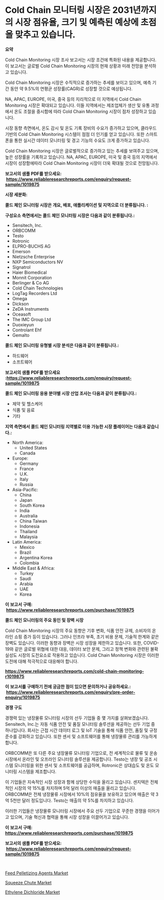 <p><h1>Cold Chain 모니터링 시장은 2031년까지의 시장 점유율, 크기 및 예측된 예상에 초점을 맞추고 있습니다.</h1></p><p><strong>요약</strong></p>
<p><p>Cold Chain Monitoring 시장 조사 보고서는 시장 조건에 특화된 내용을 제공합니다. 이 보고서는 글로벌 Cold Chain Monitoring 시장의 현재 상황과 미래 전망을 분석하고 있습니다. </p><p>Cold Chain Monitoring 시장은 수직적으로 증가하는 추세를 보이고 있으며, 예측 기간 동안 약 9.5%의 연평균 성장률(CAGR)로 성장할 것으로 예상됩니다.</p><p>NA, APAC, EUROPE, 미국, 중국 등의 지리적으로 이 지역에서 Cold Chain Monitoring 시장은 확대되고 있습니다. 이들 지역에서는 제조업체가 생산 및 유통 과정에서 온도 조절을 중시함에 따라 Cold Chain Monitoring 시장이 점차 성장하고 있습니다.</p><p>시장 동향 측면에서, 온도 감시 및 온도 기록 장비의 수요가 증가하고 있으며, 클라우드 기반의 Cold Chain Monitoring 시스템이 점점 더 인기를 얻고 있습니다. 또한 스마트폰을 통한 실시간 데이터 모니터링 및 경고 기능의 수요도 크게 증가하고 있습니다.</p><p>Cold Chain Monitoring 시장은 글로벌적으로 증가하고 있는 추세를 보여주고 있으며, 높은 성장률을 기록하고 있습니다. NA, APAC, EUROPE, 미국 및 중국 등의 지역에서 시장이 성장함에따라 Cold Chain Monitoring 시장이 더욱 확대될 것으로 전망됩니다.</p></p>
<p><strong>보고서의 샘플 PDF를 받으세요: &nbsp;<a href="https://www.reliableresearchreports.com/enquiry/request-sample/1019875">https://www.reliableresearchreports.com/enquiry/request-sample/1019875</a></strong></p>
<p><strong>시장 세분화:</strong></p>
<p><strong> 콜드 체인 모니터링 시장은 개요, 배포, 애플리케이션 및 지역으로 더 분류됩니다. :</strong></p>
<p><strong>구성요소 측면에서는 콜드 체인 모니터링 시장은 다음과 같이 분류됩니다.:</strong></p>
<p><ul><li>Sensitech, Inc.</li><li>ORBCOMM</li><li>Testo</li><li>Rotronic</li><li>ELPRO-BUCHS AG</li><li>Emerson</li><li>Nietzsche Enterprise</li><li>NXP Semiconductors NV</li><li>Signatrol</li><li>Haier Biomedical</li><li>Monnit Corporation</li><li>Berlinger & Co AG</li><li>Cold Chain Technologies</li><li>LogTag Recorders Ltd</li><li>Omega</li><li>Dickson</li><li>ZeDA Instruments</li><li>Oceasoft</li><li>The IMC Group Ltd</li><li>Duoxieyun</li><li>Controlant Ehf</li><li>Gemalto</li></ul></p>
<p><strong> 콜드 체인 모니터링 유형별 시장 분석은 다음과 같이 분류됩니다.:</strong></p>
<p><ul><li>하드웨어</li><li>소프트웨어</li></ul></p>
<p><strong>보고서의 샘플 PDF를 받으세요 :<a href="https://www.reliableresearchreports.com/enquiry/request-sample/1019875">https://www.reliableresearchreports.com/enquiry/request-sample/1019875</a></strong></p>
<p><strong> 콜드 체인 모니터링 응용 분야별 시장 산업 조사는 다음과 같이 분류됩니다.:</strong></p>
<p><ul><li>제약 및 헬스케어</li><li>식품 및 음료</li><li>기타</li></ul></p>
<p><strong>지역 측면에서 콜드 체인 모니터링 지역별로 이용 가능한 시장 플레이어는 다음과 같습니다.:</strong></p>
<p><ul>
    <li>
        North America:
        <ul>
            <li>United States</li>
            <li>Canada</li>
        </ul>
    </li>
    <li>
        Europe:
        <ul>
            <li>Germany</li>
            <li>France</li>
            <li>U.K.</li>
            <li>Italy</li>
            <li>Russia</li>
        </ul>
    </li>
    <li>
        Asia-Pacific:
        <ul>
            <li>China</li>
            <li>Japan</li>
            <li>South Korea</li>
            <li>India</li>
            <li>Australia</li>
            <li>China Taiwan</li>
            <li>Indonesia</li>
            <li>Thailand</li>
            <li>Malaysia</li>
        </ul>
    </li>
    <li>
        Latin America:
        <ul>
            <li>Mexico</li>
            <li>Brazil</li>
            <li>Argentina Korea</li>
            <li>Colombia</li>
        </ul>
    </li>
    <li>
        Middle East & Africa:
        <ul>
            <li>Turkey</li>
            <li>Saudi</li>
            <li>Arabia</li>
            <li>UAE</li>
            <li>Korea</li>
        </ul>
    </li>
    </ul></p>
<p><strong>이 보고서 구매: &nbsp;<a href="https://www.reliableresearchreports.com/purchase/1019875">https://www.reliableresearchreports.com/purchase/1019875</a></strong></p>
<p><strong>콜드 체인 모니터링의 주요 동인 및 장벽 시장</strong></p>
<p><p>Cold Chain Monitoring 시장의 주요 동향은 기후 변화, 식품 안전 규제, 소비자의 온라인 쇼핑 증가 등이 있습니다. 그러나 인프라 부족, 초기 비용 문제, 기술적 한계와 같은 장벽도 있습니다. 이러한 동향과 장벽은 시장 성장을 제한하고 있습니다. 또한, COVID-19와 같은 글로벌 위협에 대한 대응, 데이터 보안 문제, 그리고 정책 변화와 관련된 불확실성도 시장의 도전요소로 작용하고 있습니다. Cold Chain Monitoring 시장은 이러한 도전에 대해 적극적으로 대응해야 합니다.</p></p>
<p><strong><a href="https://www.reliableresearchreports.com/cold-chain-monitoring-r1019875">https://www.reliableresearchreports.com/cold-chain-monitoring-r1019875</a></strong></p>
<p><strong>이 보고서를 구매하기 전에 궁금한 점이 있으면 문의하거나 공유하세요.: &nbsp;<a href="https://www.reliableresearchreports.com/enquiry/pre-order-enquiry/1019875">https://www.reliableresearchreports.com/enquiry/pre-order-enquiry/1019875</a></strong></p>
<p><strong>경쟁 구도</strong></p>
<p><p>경쟁력 있는 냉장물류 모니터링 시장의 선두 기업들 중 몇 가지를 살펴보겠습니다. Sensitech, Inc.는 자동 식품 안전 및 품질 모니터링 솔루션을 제공하는 선두 기업 중 하나입니다. 회사는 근접 시간 데이터 로그 및 IoT 기술을 통해 식품 안전, 품질 및 규정 준수를 강화하고 있습니다. 또한 센서 및 소프트웨어를 통해 냉장물류 관리를 가능하게 합니다.</p><p>ORBCOMM은 또 다른 주요 냉장물류 모니터링 기업으로, 전 세계적으로 물류 및 운송 시장에서 온라인 및 오프라인 모니터링 솔루션을 제공합니다. Testo는 냉장 및 공조 시스템 모니터링을 위한 센서 및 소프트웨어를 공급하며, Rotronic은 상대습도 및 온도 모니터링 시스템을 제조합니다.</p><p>이 기업들은 지속적인 시장 성장과 함께 상당한 수익을 올리고 있습니다. 센지텍은 전체적인 시장의 약 15%를 차지하며 5억 달러 이상의 매출을 올리고 있습니다. ORBCOMM은 전체 냉장물류 시장에서 10%의 점유율을 보유하고 있으며 매출은 약 3억 5천만 달러 정도입니다. Testo는 매출의 약 5%를 차지하고 있습니다.</p><p>이러한 기업들은 냉장물류 모니터링 시장에서 주요 선두 기업으로 꾸준한 경쟁을 이어가고 있으며, 기술 혁신과 협력을 통해 시장 성장을 이끌어가고 있습니다.</p></p>
<p><strong>이 보고서 구매: &nbsp; <a href="https://www.reliableresearchreports.com/purchase/1019875">https://www.reliableresearchreports.com/purchase/1019875</a></strong></p>
<p><strong>보고서의 샘플 PDF를 받으세요: &nbsp;<a href="https://www.reliableresearchreports.com/enquiry/request-sample/1019875">https://www.reliableresearchreports.com/enquiry/request-sample/1019875</a></strong><strong></strong></p>
<p>&nbsp;</p>
<p><p><a href="https://www.linkedin.com/pulse/feed-pelletizing-agents-market-research-report-key-successful-xfzrc?trackingId=5u9FCs3IJSeQPTG5Q2UgEQ%3D%3D">Feed Pelletizing Agents Market</a></p><p><a href="https://github.com/Hazelklievgspy6vdcsmu106w/Market-Research-Report-List-2/blob/main/squeeze-chute-market.md">Squeeze Chute Market</a></p><p><a href="https://www.linkedin.com/pulse/ethylene-dichloride-market-size-share-global-analysis-report-rargc?trackingId=x6cW6yu0BbFU0tB%2BYooLAw%3D%3D">Ethylene Dichloride Market</a></p></p>